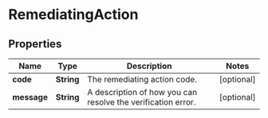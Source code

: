 

# RemediatingAction


## Properties

| Name | Type | Description | Notes |
|------------ | ------------- | ------------- | -------------|
|**code** | **String** | The remediating action code. |  [optional] |
|**message** | **String** | A description of how you can resolve the verification error. |  [optional] |



